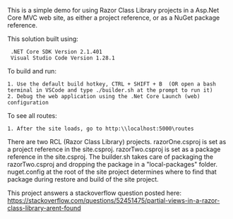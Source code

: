 This is a simple demo for using Razor Class Library projects in a Asp.Net Core MVC web site, as either a project reference, or as a NuGet package reference.

This solution built using:

     .NET Core SDK Version 2.1.401
     Visual Studio Code Version 1.28.1

To build and run:
```
1. Use the default build hotkey, CTRL + SHIFT + B  (OR open a bash terminal in VSCode and type ./builder.sh at the prompt to run it)
2. Debug the web application using the .Net Core Launch (web) configuration
```

To see all routes:
```
1. After the site loads, go to http:\\localhost:5000\routes
```

There are two RCL (Razor Class Library) projects.  razorOne.csproj is set as a project reference in the site.csproj.  razorTwo.csproj is set as a package reference in the site.csproj.  The builder.sh takes care of packaging the razorTwo.csproj and dropping the package in a "local-packages" folder.  nuget.config at the root of the site project determines where to find that package during restore and build of the site project.

This project answers a stackoverflow question posted here: https://stackoverflow.com/questions/52451475/partial-views-in-a-razor-class-library-arent-found